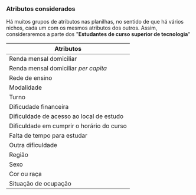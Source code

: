 ### Atributos considerados
Há muitos grupos de atributos nas planilhas, no sentido de que há
vários nichos, cada um com os mesmos atributos dos outros.
Assim, consideraremos a parte dos "**Estudantes de curso superior
de tecnologia**"

|Atributos                           
|-------------
|Renda mensal domiciliar             
|Renda mensal domiciliar *per capita*
|Rede de ensino
|Modalidade|
|Turno
|Dificudade financeira
|Dificuldade de acesso ao local de estudo
|Dificuldade em cumprir o horário do curso
|Falta de tempo para estudar
|Outra dificuldade
|Região
|Sexo
|Cor ou raça
|Situação de ocupação